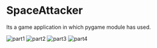 # SpaceAttacker
Its a game application in which pygame module has used.

![part1](https://user-images.githubusercontent.com/35033507/73856855-16ee3380-4804-11ea-86cf-810f14bab88b.png)
![part2](https://user-images.githubusercontent.com/35033507/73856856-1786ca00-4804-11ea-9d51-54d78c37e689.png)
![part3](https://user-images.githubusercontent.com/35033507/73856857-1786ca00-4804-11ea-8961-0c5e2c1eee6f.png)
![part4](https://user-images.githubusercontent.com/35033507/73856858-181f6080-4804-11ea-971d-17cc870c6308.png)
